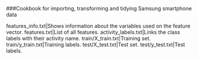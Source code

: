 ###Cookbook for importing, transforming and tidying Samsung smartphone data


features_info.txt|Shows information about the variables used on the feature vector.
features.txt|List of all features.
activity_labels.txt|Links the class labels with their activity name.
train/X_train.txt|Training set.
train/y_train.txt|Training labels.
test/X_test.txt|Test set.
test/y_test.txt|Test labels.
